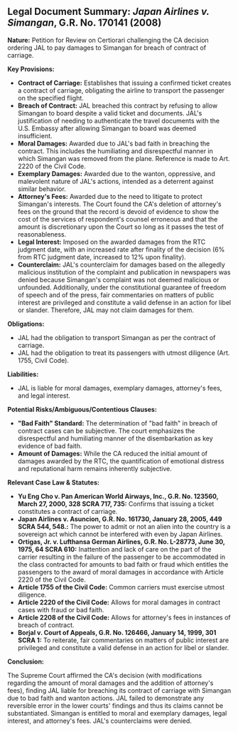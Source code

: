 ## Legal Document Summary: *Japan Airlines v. Simangan*, G.R. No. 170141 (2008)

**Nature:** Petition for Review on Certiorari challenging the CA decision ordering JAL to pay damages to Simangan for breach of contract of carriage.

**Key Provisions:**

*   **Contract of Carriage:** Establishes that issuing a confirmed ticket creates a contract of carriage, obligating the airline to transport the passenger on the specified flight.
*   **Breach of Contract:** JAL breached this contract by refusing to allow Simangan to board despite a valid ticket and documents. JAL's justification of needing to authenticate the travel documents with the U.S. Embassy after allowing Simangan to board was deemed insufficient.
*   **Moral Damages:** Awarded due to JAL's bad faith in breaching the contract. This includes the humiliating and disrespectful manner in which Simangan was removed from the plane. Reference is made to Art. 2220 of the Civil Code.
*   **Exemplary Damages:** Awarded due to the wanton, oppressive, and malevolent nature of JAL's actions, intended as a deterrent against similar behavior.
*   **Attorney's Fees:** Awarded due to the need to litigate to protect Simangan's interests. The Court found the CA's deletion of attorney's fees on the ground that the record is devoid of evidence to show the cost of the services of respondent's counsel erroneous and that the amount is discretionary upon the Court so long as it passes the test of reasonableness.
*   **Legal Interest:** Imposed on the awarded damages from the RTC judgment date, with an increased rate after finality of the decision (6% from RTC judgment date, increased to 12% upon finality).
*   **Counterclaim:** JAL's counterclaim for damages based on the allegedly malicious institution of the complaint and publication in newspapers was denied because Simangan's complaint was not deemed malicious or unfounded. Additionally, under the constitutional guarantee of freedom of speech and of the press, fair commentaries on matters of public interest are privileged and constitute a valid defense in an action for libel or slander. Therefore, JAL may not claim damages for them.

**Obligations:**

*   JAL had the obligation to transport Simangan as per the contract of carriage.
*   JAL had the obligation to treat its passengers with utmost diligence (Art. 1755, Civil Code).

**Liabilities:**

*   JAL is liable for moral damages, exemplary damages, attorney's fees, and legal interest.

**Potential Risks/Ambiguous/Contentious Clauses:**

*   **"Bad Faith" Standard:** The determination of "bad faith" in breach of contract cases can be subjective. The court emphasizes the disrespectful and humiliating manner of the disembarkation as key evidence of bad faith.
*   **Amount of Damages:** While the CA reduced the initial amount of damages awarded by the RTC, the quantification of emotional distress and reputational harm remains inherently subjective.

**Relevant Case Law & Statutes:**

*   **Yu Eng Cho v. Pan American World Airways, Inc., G.R. No. 123560, March 27, 2000, 328 SCRA 717, 735:** Confirms that issuing a ticket constitutes a contract of carriage.
*   **Japan Airlines v. Asuncion, G.R. No. 161730, January 28, 2005, 449 SCRA 544, 548.:** The power to admit or not an alien into the country is a sovereign act which cannot be interfered with even by Japan Airlines.
*   **Ortigas, Jr. v. Lufthansa German Airlines, G.R. No. L-28773, June 30, 1975, 64 SCRA 610:** Inattention and lack of care on the part of the carrier resulting in the failure of the passenger to be accommodated in the class contracted for amounts to bad faith or fraud which entitles the passengers to the award of moral damages in accordance with Article 2220 of the Civil Code.
*   **Article 1755 of the Civil Code:** Common carriers must exercise utmost diligence.
*   **Article 2220 of the Civil Code:** Allows for moral damages in contract cases with fraud or bad faith.
*   **Article 2208 of the Civil Code:** Allows for attorney's fees in instances of breach of contract.
*   **Borjal v. Court of Appeals, G.R. No. 126466, January 14, 1999, 301 SCRA 1:**  To reiterate, fair commentaries on matters of public interest are privileged and constitute a valid defense in an action for libel or slander.

**Conclusion:**

The Supreme Court affirmed the CA's decision (with modifications regarding the amount of moral damages and the addition of attorney's fees), finding JAL liable for breaching its contract of carriage with Simangan due to bad faith and wanton actions. JAL failed to demonstrate any reversible error in the lower courts' findings and thus its claims cannot be substantiated. Simangan is entitled to moral and exemplary damages, legal interest, and attorney's fees. JAL's counterclaims were denied.
